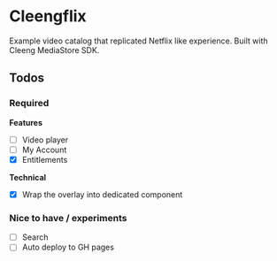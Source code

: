# Cleengflix

Example video catalog that replicated Netflix like experience.
Built with Cleeng MediaStore SDK.


## Todos

### Required

**Features**

- [ ] Video player
- [ ] My Account
- [x] Entitlements

**Technical**
- [x] Wrap the overlay into dedicated component

### Nice to have / experiments
- [ ] Search
- [ ] Auto deploy to GH pages
